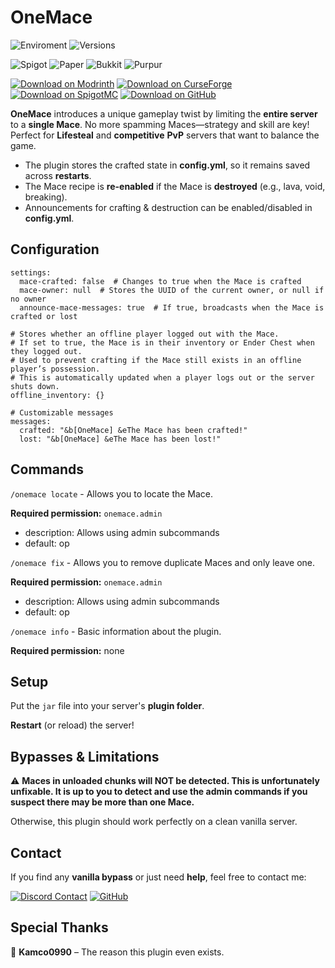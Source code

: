 # OneMace
![Enviroment](https://img.shields.io/badge/Enviroment-Server-blue?logo=data%3Aimage%2Fpng%3Bbase64%2CiVBORw0KGgoAAAANSUhEUgAAAEAAAABACAYAAACqaXHeAAABhWlDQ1BJQ0MgcHJvZmlsZQAAKJF9kT1Iw0AYht%2BmalUqDnYQEclQneyiIo6likWwUNoKrTqYXPoHTRqSFBdHwbXg4M9i1cHFWVcHV0EQ%2FAFxdnBSdJESv0sKLWI8uLuH97735e47QGhUmGp2RQFVs4xUPCZmc6ti4BU9CKCP1jGJmXoivZiB5%2Fi6h4%2FvdxGe5V335xhQ8iYDfCJxlOmGRbxBPLtp6Zz3iUOsJCnE58STBl2Q%2BJHrsstvnIsOCzwzZGRS88QhYrHYwXIHs5KhEs8QhxVVo3wh67LCeYuzWqmx1j35C4N5bSXNdZqjiGMJCSQhQkYNZVRgIUK7RoqJFJ3HPPwjjj9JLplcZTByLKAKFZLjB%2F%2BD3701C9NTblIwBnS%2F2PbHOBDYBZp12%2F4%2Btu3mCeB%2FBq60tr%2FaAOY%2BSa%2B3tfARMLgNXFy3NXkPuNwBhp90yZAcyU9TKBSA9zP6phwwdAv0r7l9a53j9AHIUK%2BWb4CDQ2CiSNnrHu%2Fu7ezbvzWt%2Fv0ATphymIBZ6aQAAAAGYktHRAAKAAwAGd6C8noAAAAJcEhZcwAADdcAAA3XAUIom3gAAAAHdElNRQfoBgcOHRYlcgoRAAABRklEQVR42u2YMUoDQRRAX0axUzCteIZ4hKn0FDmFhalSWKkgnkHt9AQWwhzBNr2tBGNno82ACwm6EZvxvwdTzP8s7P8zu8w8EJHIDABKKfvAFXAIbP%2Fzmt%2BAR2CSc54NavFPwDDY4s%2BBUaorPwy4%2B3eBy1S3fVSOUoBv%2Fjt2UmMv%2FA6cAHt1TGqsb36JzcYaMM05X3Tm56UUgLOe%2BSVa2wE3K2LXa%2BSbb8BgRWxjjXzzDRj%2FEBv3fOarY6WUj8Z%2BglPgtlPcKbDVM998A%2F6cVM%2FGUXlN9WIQlYdUDwvzgMW%2FAMcp5zwDRsA9sAhQ%2BAK4Aw5yzs8aEZHY6AR1gjpBnaBOsLHrsE6wM9cJohPUCeoE0Qn%2BHp0gOkGdoE5QRMKiE9QJ6gR1gjrBxq7DOsHOXCeITlAnqBNEJ%2Fh7dILoBHWCOkERCcsncuextWq5TzoAAAAASUVORK5CYII%3D&color=blue)
![Versions](https://img.shields.io/modrinth/game-versions/onemace?&label=Versions&color=%23249141)


![Spigot](https://img.shields.io/badge/Available%20for-Spigot-%23ED8106?logo=spigotmc)
![Paper](https://img.shields.io/badge/Available%20for-Paper-%23ED8106?style=flat&logo=data%3Aimage%2Fpng%3Bbase64%2CiVBORw0KGgoAAAANSUhEUgAAACAAAAAgCAYAAABzenr0AAAABmJLR0QA%2FwD%2FAP%2BgvaeTAAAACXBIWXMAAABfAAAAXwEqnu0dAAAAB3RJTUUH4AYQAzU3HQPK%2FQAAAtxJREFUWMO91k9oXFUUBvDfnfeYNG1hUrCbbhpwIQoVoYgiLkoXRcGVW6G4qBqwZaJCKYJKumoL%2FTMtqUWXbkRIddEWChpFFNpNt239Q5D%2BWVihNJYkMGaui0yGycy8znuZJGf14N17v3PPd77vnhBjtJERJpSN%2BAGvYr60oeBnnTRivglOMJxuCPBJr0t9g60dvxrrmkA4YYeyaalnei6IHq8bBeGMrw25K2SAL1FwL10Hnj8RfSZIciy%2FsWYJhPNeVHcFT%2FW4aRSbX%2B2RuhgGlWH4QsWCn%2FG83kfVBXXR5q4%2FVWlpQJ6%2FtOChmAk%2BK7rVEzxoRBbTVfJ8QMOkoCyrgNFfSqbwYZYCllgoxvML6i5jRwebnTGtbFLd1JMUkDuBMGGrbb4XvdR3ceKcOcdwp58CoG8PhJrPbTObAzxKveegDwz5ve%2FZqYuQqYJwyn6JCxjOUaRF%2F9kTP%2FJLqJnBaN8dVWnPJgzHjNrkJ4md%2BRrDggVPx8Puh5qpXOBNBaygIJCEmh8NmxFygvOPhyrxsPvhtDG8mWtXUwGtJgynHJX6mFz2uXzIjThud1OWuyXOi7n33mslEGr%2BltiuiCFGX8Vx%2B1sKGXGty2afFKUlBSxTsL2gDx1ZBgcVM0X9RMN37QkcwVyOWzeUvBGrjrc54q9Cj8enX4z7tpVArDoeq7Yo2SO6TU8y6ubtiodcboGfc0L0yiqcvKWAnj4QJpRVTArewrDgkU12xnc9agPfp%2BHqKt%2Bw2VhVyUxgRTIX7I1jprvGrCF38rhoBpU347jn2nsge20nOIkhv60avEMBCh90xjVsGWiCaVNA8QRCDpstoAADlXJlzGG2qALWJoFgUclorKpIPCu4LmT66uPuV3nQKNsXxzyAeNAtvBxI1JzF27TNg8Hd7p4c7PafdiplSWkWY9X7LYPjD%2FyLd7qOKDKWh5oHrbm%2F5Go85LVBC1i0Apeab96fawEO%2FwNRMeOb35r5BQAAAABJRU5ErkJggg%3D%3D&color=blue)
![Bukkit](https://img.shields.io/badge/Available%20for-Bukkit-yellow?style=flat&logo=data%3Aimage%2Fpng%3Bbase64%2CiVBORw0KGgoAAAANSUhEUgAAACAAAAAgCAYAAABzenr0AAAABmJLR0QA%2FwD%2FAP%2BgvaeTAAAACXBIWXMAAAsTAAALEwEAmpwYAAAAB3RJTUUH3wkJASkS6ZmtNQAACLxJREFUWMONV0uMnEcR%2Fqq6573P2fXa67UnfgQnRHbieO04D3MwUqIEsTkYCZFTciEHjgjJygECNw5w5QIHxIUcDDESQiCTQCTLkSVPZOPFr2xMNnb2%2FZrnP%2F%2Ff3VUcZmaza6%2FttDSaX93qqq%2Bqvno04RHr6NGjvwHw2lZn1loMDw%2FDWnvfmarWieits2fPlh8mf9PNXbt25YrFIm%2Fcy1hTUmDPplvU%2FlljkEoxrGFANxwTAar1JEjPyy%2B%2FXNh49dy5c417RW209l0A39249%2BI3djxTGupNERGstWBiYBBAtn2eSqfaylcBxIBhg0Ihr0FBFz%2Bbv3R3dV2fAqgQ0U%2Fef%2F%2F9K1t6AMBBIjq6cWO4N4ft%2FXkAQDqdbgPY%2FhWAddExoKxqjKH%2BvhyCQl2Q8XvkV7YMwfj4%2BCEA2FZMZ4J0TpJOCKIGUg0CgZDP5MHMQDbVBaCdeAPkAAIMsXJFoAoM9WThpRObNMAEnbo9%2F%2FT4%2BLgAQLlcvkrHjh0bUtU%2FAzh44rnh%2FtJY3iAAWATggMdnp9FXW4PNWow8N4JUT0pxeAgYzHzlAFHgkyWgksA3Par%2FqSJ4xtqR4yoDg0AKwAjQTDz94b1LK3dnqgAwyczfswBgjCkCKAYBgiggwGCaAALSOSAdCCZHsBlVk1HAO8CbNomyBhBVzQKIFSSA5QBiRdYlEN%2F2TCUhJM6pKAaJCACKAGDHxsaQJAmYGVOfN3DtZgX9WcIPDxJ2DhNyx4fBQ7sVAExPqm3tnTros6oiZ4CnikDOgg4MKADYyGMolQIaHnz7OpL%2FJpgLjD%2B6LCpKWFpudsmv6xxIp9MgIlSrAVHkQQ7IW0bBEsxwVnlbblOCo%2BmBpgdEdZ2GedtJQWiqJwUlAtdXQA0HDozFuqAS1rNOiUjvy4L9%2B%2FdDRNCfAW4sXUc1VvCnEWi1DfmpAzmFAslKrFiNgZzRzEoM5Lx2zFJtBUzOO2gjoOIsEic6J4yxnTupR0hnZmYAgFRViWgzgFOnTuHZZ5%2FF6uoq3v3ZT%2FXu5bvA%2BRUAwNCA1Z%2F%2FeAw7hlO69mkF8VRVTc7odia1OdvJBmC2Ifqrf8W63FRADYAcisUhnPrOBFlrcebMGVpYWFAAWqvVNgNgZjCzMjOCKEQBaDtWnfRUBVRFFQqldkBUO99QKAQQaVOlW%2BekLZuYGapKqkqd7c0AnHNotVpgZkxMTKDR%2BKpqBh%2Fpvy9eVHHL0pg16uO8spAWrnth24EKUpNhee2VIRCR1i8uIKwlIG7QytwsHDElSULUToOwFQCN4xhEhFdffVWZeb3YLC8vyzvvnNe5uVVVNUKUV3iI3gpCJKKqAkB3bk%2FLL98awlDB6OztObiohapJ4Z9zM9Qgy957AsCqKsys9kFdKkkSGGM0n8%2FDWis9uaw%2BXyBZLEDc%2FqcV2ZwACB3FoeNSHR6AmOUl0Ybq2sheRHComywpG1JR7ihnIvJb9YJupmkcxwCAwcFB7e3t1UKI5QdDRpwnabx2UkLpiaCqgYgCAK%2BqQkTBRsvSe%2F23IklTZ8e%2BhZVdA3DOUfjyS0arxQAMAAbg0fno6lRVxT0tZv3Xpp2qQgWKoKqeiBwzO2Z2xhhHRIlJZx0XhrzpHw35gaEAIMrn80mpVJI9e%2FYAQKvTaZwxRu3q6mplYGDgFwDyk5OTb9%2B4cePFXC6nJ06c0IGBgS4AoZ6%2BQK98X9Cs%2B0p%2BwEdLS05VvbU2AEiYWUTE5aKapq4tinEtaZUqdmG5GUVRRIuLi5lSqcRxHP8OwJ0QQnz16tWa%2FeijjzyAP3WsniAi9Pb24vjx49qpWAJAlY3g6ec94tg3pqZ8vV51ROQymUyw1nprbYiiqGlAxgx%2BM21T1trCgKv%2Bb64eRREvLCz40dFR22q1%2FnH58uVPHzQPbAqHqmq1WtVWqyUAQl9fXxARX61WXaFQSEQkqdVqzjnn4jh2URRFwqR3e4aNMRaLtYYnorqqmiRJki%2B%2B%2BIKMMfLAkQybBqt2va5WqwIgWGulVCqFdDrtW62WazabzjkXV6vVVqvVihuNRpwkSVRRdfOUdSxM03PTvjOiGedcZnp62jnnNgHgLczf2Cyky4FOqgUAvsN8p6qxqrYKhYIfHh4mAE0A9VwmnTxz6OC2kZERiEhdROqvv%2F764BtvvLHtXg%2FcB6Dbpbr%2FXRCdFAkiEojItccVJEQUx3Fct9YmAJqZZrWx88JfV7Z9PlnPQprMXCOi%2BszMzHw2m00eCaCrvOuJ9Sxok1GYOaiqZ2ZHRDGAlqo20%2Bm0J6ImVJs9S3eatDi7aqxtiUhDVRvz8%2FMrPT09cm8I7D2Kf6%2BqHzrn%2Bs%2BfP%2F82EW0%2FduyYjo2NaQhBlpaWhIhCkiSBiLyqrnsiSRIAaLlMLpp94nhid%2ByLlqbuxFNTU5GqRnv37v2kVCptX1tbW37gWN5dExMT240xf1fVx99880335JNPdq2NVTUiogaAhnOufuvWrXocxzXvfVyr1SoiEgGIjTFy9uxZv7S0RKpaNcacuXTpEnXuPjwEG0PhvYf3Hh0Ldf3h0SaGdMqxqGoA4HO5HPX399tsNsujo6OWmT0zh869xkNfRlut6elpNJtNZLNZHDhwgPr6%2BiwRpY0xGsdxvV6vo7%2B%2Fv3ffvn2j5XL58uHDh5%2FKZrPGGCOPPfZY6vTp0x9uIPR9ix8FoNFooF6vo1arrVveCTgDIBGhhYWFJjOniYiY2UxOTk5%2B%2FPHHl%2FL5vFVVIyL8td6G3XXkyJHFK1eunAZgrl279iPv%2FXMAqFwu044dO0wcx%2BmRkRHcvn2b79y5w5lMxhSLxdQHH3xgR0ZGUiGEkqo2i8XiTAjhb8ys5XI52jLMj%2FLA%2BPj4e0T07W7Oj46OhkwmE2cymejmzZtLIlJj5sYLL7yQv3DhwvTJkycHd%2B%2FenU2n0%2B6ll146d%2BjQofceyrOv8Tz%2FtaqeJCKnqgmARFVbRBQBiAA0RaQJICKilqrGABwzNwH8pVwuzz5M%2Fv8B%2BdEM4Dod%2B6AAAAAASUVORK5CYII%3D&)
![Purpur](https://img.shields.io/badge/Available%20for-Purpur-purple?style=flat&logo=data%3Aimage%2Fpng%3Bbase64%2CiVBORw0KGgoAAAANSUhEUgAAACAAAAAgCAYAAABzenr0AAAAAXNSR0IArs4c6QAAAARnQU1BAACxjwv8YQUAAAAJcEhZcwAACxMAAAsTAQCanBgAAAAYdEVYdFNvZnR3YXJlAFBhaW50Lk5FVCA1LjEuN4vW9zkAAAC2ZVhJZklJKgAIAAAABQAaAQUAAQAAAEoAAAAbAQUAAQAAAFIAAAAoAQMAAQAAAAIAAAAxAQIAEAAAAFoAAABphwQAAQAAAGoAAAAAAAAASRkBAOgDAABJGQEA6AMAAFBhaW50Lk5FVCA1LjEuNwADAACQBwAEAAAAMDIzMAGgAwABAAAAAQAAAAWgBAABAAAAlAAAAAAAAAACAAEAAgAEAAAAUjk4AAIABwAEAAAAMDEwMAAAAADjQAdDcBQndgAACG1JREFUWEeVl3mMXVUdxz%2Fn3LPc995MZ7pali60CJRKAQtCy%2FYXgi1NBMRGaFCj%2FkE0BmI0SkvAQAwqEqMIsjTKVowFW8oixgIJhQCxFGqkjNYqDZQWCl2mnZl3z%2Bof93XKtLXALznJu%2B%2Bce77f8%2F0t53cFn9DmPpTxBRQJvII5f4C%2BebD6Sph%2FNzxxlTjwlcPax14956FMUCDy8DheZBbqgLKOR6xjfaNdk%2BoegPt%2F%2BPG2%2FshVc5dlKluDAojEGJm5QmS6ZOKBssKZwCJbIWzFg6Vja7MNUUJrEH7508ND%2FN%2FZ8%2B7P9Lfq3yJD0AjtuFhmZsvEqiR4WQdotkEHaLQ52Tq%2BZCvesBXLS49vDUIW0ByA6%2B4%2BNJQ88A%2BAU1Zk3u%2BFWNSSZkG39twqM1NaQyxWkZe72zX7rgGY9iYYz%2FpRA1ynA40ic3vZpnfqZmgOwdsT4Gdf60h4gI2gdcqKjNf75ZaJ6SLz5SLSazyVCiTj6SsrHrWOoe69NUAqANBF4qIiMst4pA6U1jFgKx4uHRsa7fpAzSH4xor9sAJg9p8yg7Z%2ByDVwj8hcLjPjZGLZaxew6ewVXGAc5%2BiA0IFkK55tOZ5RDorIXJn4vAlo4xBF4uUEj3cPMtE6FpUVVVnxQOl4v9GGJMG24ZJnRU3gM49lkgSvkcpzocycLRNPhoLnja%2BDqUjQaNNlPJdYx3EqEKzHG0cqIrZ0qCKyuUg8kmGHTHU22ACNIU6zji%2FainXNIVZlSWi0YcFzoo4BISAKUIHvysy8lFhsPM8fvQ1KD717YOwuKB17m23us44V1jHDONbpwNqy4jgVedp67raeHaUH42HsbjhrKTTbrO0dYIkJnI5gcVB1bA274MTHM8AsmbjWBN5VgW3W8bB1bCzb8PhJ8JWXQGSkzMwvEqcZR9IBaTzZeLL2FNbx97LNqtLhuvtBZ5AZyEyWict0YKoJTCgit2TB3%2Bav6bjg5JUZ4CwBM23FgA6cpQLCeF61FcutZ6cOnC4T83TAdPy8rgg8OnEzYXAc88uKOTqA8QRbsbpVsabwdBWZS4vImcZTFJEXywpk5i1g9fkvdQicvjwDnC0y44EVzTbTjeMy45mmA%2F3G0a8iyjiyimwrEg9n2K5iHdXWQbNNr3Vcah2TVQDrSdrT0oEx2rO5SCwvHX1lmwsRROCv573SiQHT8Zmu0weR2JQlN6vAvcYhVeTJsmKsCWxViTtaQ2yXGcbshqlbYMJOGDXArtKx1Dr6rGeycTxmPFoFllWGG5Ogr3sv6IDquAz2FSLtwbj9RLoGQQUoHS8Yz%2FqyYoHxlLZiRmuAHzSGOObod6GnH4pYp5RxHGkrrtaeuWVFNp6LjecN4JlGBVmOOCjmwwTsfvBkHbSGYNyOThrVc7qI3Gs8r1vPVBX5nox8XWS6s6DMgstl4lrtmaED%2F9SBpcZTGE8uHZQVzPj3MHgyHjGCwD7w0jGxa7BT3UQNbh3COqR1bEFwlwr8xnje1YHPqcgS4AYdOM94dhSJO3TgttYAmzsgwniYsqVWQAcwgU%2FpQNLhYAU2GMdYW3G1SBw1eg%2FYapgE1qN0AJl5PRpuNJ6V1uOsw6nIE5M2cH0WvDZmN%2BiI2if3vhKcYUKG78jEVO1Zrz5MwNQxMN06ZljHaJX4tkxcvr2JMDUIpkOkNQA9uyBK%2FmIclQ6wfRSrtpxAzmKEj4X2%2BKcmAYLLBFyjIxOM41gdOOEgF1hPqSKrdGC1dSTtmXlkP4utY451ROOJtqoDdMwu6BpAWE%2B2jjRtK6p0MHNjh0DorHfMXriBxUXkVONJMvGcCTyiA%2BVIBfafMABrisDNOtBXVnSrwEbr2NZsM713Tx2gPf3D74gOIE7Ul4z2YB3HqMAHOtCnAz0qsElkfm48q3XAqQg6fjgGagWGN5SwV2buLyK3NSrGGcc%2FjONc47hKJsY7C6euJXcCVIhEnv4OZBidBd%2BUmS9Yx6vGM1Em7syCpRl2ter0FirUaX6wAp16MGpPPbqGeKus%2BJcJzLOOXuM5okhcIxOXvHUsxniC8aTuAQoyCwR8XwWmGEe3DlykAptFZpPXdWdUxHqozjhQAaE9sdmGRlXXgNYgGI%2ByjqAit%2BvAi9aRdeCzqr4xpxjHkdazuEicaes74hXj%2BbUOOB0ojIfeXTBp2zBw2EfkQAXazTYzj1%2BHbA3C2B2d9HRk45HG4YE%2FF5FbtOdN42iowNMm8JTxNHVgi8jcqiIrraOtA1LFWuquobrRMR6KyElFpBpBwDq4YQZrtWfd9mncJBPnDDWHswPjyNYjdACR2Skz96jA761jlnHMFollWXB7Fmzv3Q0qIlUg61CraQIgOCMW%2FETARht5Qe5r%2B6AuFD%2FeADLzpArcXCRmFpElInOUcfh9Fc24Og3H7wAEG4zHqYj4zzheNa7j51SfWgdEEXGNNhMy%2FIjMGWR%2BkWGFl6QavkNgyZ2C0f21z2WmX2Z%2BWySWqcgVJjDfOoIK%2BEa1vw03bYSpe4Z88maUijD17XquSPgi4nXg%2FCT5FrASwa8QfJBFTdSkujE9qFm%2Fb0Gm0Yag6rzu2cOnm0OcqwOiv5t7Jr1Tt%2BI7uxDdba5TEVtEro%2BSMGZ3rUAWLBKZHpl4Okr6VKw%2FVFSERhgJKUc8AVc%2BJiirWo3GEKjIRuX4nYrsnvgeN8nEaUHD%2BP7axyrAyomE0XsAmJUEN5IRKnJXFjV4FqDSweAcSoED7blTM7lzM5aOccazyHis9jxYJL5aRKzx3CkTC0WmkJkHgK2yVoLu9uEhDj%2FbsVdOyBhfu8TUpfZE7VmoI1NUAJl4R2T%2BCLwmU72rSDDqI8A%2FsW08OvN%2BmfnvEZlMFu%2F15sk7uvLUna1c7GxlWJPZ1cwM6EN%2Fhh3K%2FgcDpjxbjzc0ZgAAAABJRU5ErkJggg%3D%3D&color=purple)

[![Download on Modrinth](https://img.shields.io/modrinth/dt/onemace?style=flat&logo=modrinth&label=Download%20on%20Modrinth&link=https%3A%2F%2Fmodrinth.com%2Fmod%2Fmusichud)](https://modrinth.com/plugin/onemace)
[![Download on CurseForge](https://img.shields.io/curseforge/dt/1200411?logo=curseforge&label=Download%20on%20CurseForge)](https://www.curseforge.com/minecraft/bukkit-plugins/onemace)
[![Download on SpigotMC](https://img.shields.io/spiget/downloads/124864?logo=spigotmc&label=Download%20on%20SpigotMC)](https://www.spigotmc.org/resources/onemace.124864/)
[![Download on GitHub](https://img.shields.io/github/downloads/mattwhyy/OneMace/total?style=flat&logo=github&label=Download%20on%20GitHub)](https://github.com/mattwhyy/OneMace/releases)

**OneMace** introduces a unique gameplay twist by limiting the **entire server** to a **single Mace**. No more spamming Maces—strategy and skill are key! Perfect for **Lifesteal** and **competitive** **PvP** servers that want to balance the game.

- The plugin stores the crafted state in **config.yml**, so it remains saved across **restarts**.
- The Mace recipe is **re-enabled** if the Mace is **destroyed** (e.g., lava, void, breaking).
- Announcements for crafting & destruction can be enabled/disabled in **config.yml**.

## Configuration
```
settings:
  mace-crafted: false  # Changes to true when the Mace is crafted
  mace-owner: null  # Stores the UUID of the current owner, or null if no owner
  announce-mace-messages: true  # If true, broadcasts when the Mace is crafted or lost

# Stores whether an offline player logged out with the Mace.
# If set to true, the Mace is in their inventory or Ender Chest when they logged out.
# Used to prevent crafting if the Mace still exists in an offline player’s possession.
# This is automatically updated when a player logs out or the server shuts down.
offline_inventory: {}

# Customizable messages
messages:
  crafted: "&b[OneMace] &eThe Mace has been crafted!"
  lost: "&b[OneMace] &eThe Mace has been lost!"
```
## Commands
```/onemace locate``` -
Allows you to locate the Mace.

**Required permission:** 
```onemace.admin```
- description: Allows using admin subcommands
- default: op

```/onemace fix``` -
Allows you to remove duplicate Maces and only leave one.

**Required permission:** 
```onemace.admin```
- description: Allows using admin subcommands
- default: op

```/onemace info``` -
Basic information about the plugin.

**Required permission:** 
none

## Setup
Put the ```jar``` file into your server's **plugin folder**.

**Restart** (or reload) the server!

## Bypasses & Limitations
⚠️ **Maces in unloaded chunks will NOT be detected. This is unfortunately unfixable. It is up to you to detect and use the admin commands if you suspect there may be more than one Mace.**

Otherwise, this plugin should work perfectly on a clean vanilla server.
## Contact

If you find any **vanilla bypass** or just need **help**, feel free to contact me:

[![Discord Contact](https://img.shields.io/badge/Contact%20on-Discord-%235865f2?logo=discord&link=https%3A%2F%2Fdiscordapp.com%2Fusers%2F555629040455909406)](https://discord.com/users/555629040455909406)
[![GitHub](https://img.shields.io/badge/Contact%20on-GitHub-green?logo=github&link=left-https%3A%2F%2Fgithub.com%2Fmattwhyy%2FOneMace%2Fissues
)](https://github.com/mattwhyy/OneMace/issues)

## Special Thanks
💙 **Kamco0990** – The reason this plugin even exists.
